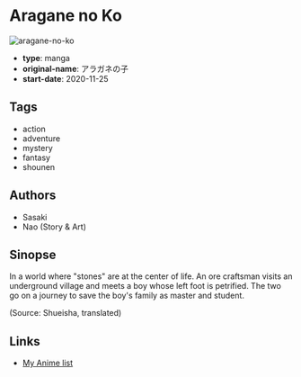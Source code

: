# Aragane no Ko

![aragane-no-ko](https://cdn.myanimelist.net/images/manga/2/241846.jpg)

-   **type**: manga
-   **original-name**: アラガネの子
-   **start-date**: 2020-11-25

## Tags

-   action
-   adventure
-   mystery
-   fantasy
-   shounen

## Authors

-   Sasaki
-   Nao (Story & Art)

## Sinopse

In a world where "stones" are at the center of life. An ore craftsman visits an underground village and meets a boy whose left foot is petrified. The two go on a journey to save the boy's family as master and student.

(Source: Shueisha, translated)

## Links

-   [My Anime list](https://myanimelist.net/manga/131696/Aragane_no_Ko)
